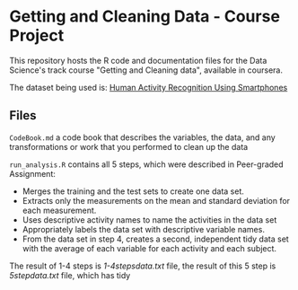 Getting and Cleaning Data - Course Project
==========================================

This repository hosts the R code and documentation files for the Data Science's track course "Getting and Cleaning data", available in coursera.

The dataset being used is: [Human Activity Recognition Using Smartphones](http://archive.ics.uci.edu/ml/datasets/Human+Activity+Recognition+Using+Smartphones)

## Files

`CodeBook.md` a code book that describes the variables, the data, and any transformations or work that you performed to clean up the data

`run_analysis.R` contains all 5 steps, which were described in Peer-graded Assignment:
* Merges the training and the test sets to create one data set.
* Extracts only the measurements on the mean and standard deviation for each measurement.
* Uses descriptive activity names to name the activities in the data set
* Appropriately labels the data set with descriptive variable names.
* From the data set in step 4, creates a second, independent tidy data set with the average of each variable for each activity and each subject.

The result of 1-4 steps is *1-4stepsdata.txt* file, the result of this 5 step is *5stepdata.txt* file, which has tidy
